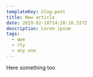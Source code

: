 ```yaml
---
templateKey: blog-post
title: New article
date: 2019-02-18T14:20:10.337Z
description: Lorem ipsum
tags:
  - qwe
  - rty
  - any one
---
```

Here something too
